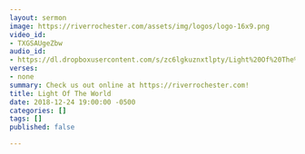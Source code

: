 ```yaml
---
layout: sermon
image: https://riverrochester.com/assets/img/logos/logo-16x9.png
video_id:
- TXGSAUgeZbw
audio_id:
- https://dl.dropboxusercontent.com/s/zc6lgkuznxtlpty/Light%20Of%20The%20World.mp3?dl=0
verses:
- none
summary: Check us out online at https://riverrochester.com!
title: Light Of The World
date: 2018-12-24 19:00:00 -0500
categories: []
tags: []
published: false

---
```

